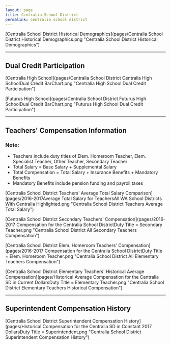 ```yaml
---
layout: page
title: Centralia School District
permalink: centralia school district
---
```



[Centralia School District Historical Demographics](pages/Centralia School District Historical Demographics.png "Centralia School District Historical Demographics")

___

## Dual Credit Participation

[Centralia High School](pages/Centralia School District Centralia High SchoolDual Credit BarChart.png "Centralia High School Dual Credit Participation")

[Futurus High School](pages/Centralia School District Futurus High SchoolDual Credit BarChart.png "Futurus High School Dual Credit Participation")


___

## Teachers' Compensation Information
### Note:
- Teachers include duty titles of Elem. Homeroom Teacher, Elem. Specialist Teacher, Other Teacher, Secondary Teacher
- Total Salary = Base Salary + Supplemental Salary
- Total Compensation = Total Salary + Insurance Benefits + Mandatory Benefits
- Mandatory Benefits include pension funding and payroll taxes

[Centralia School District Teachers' Average Total Salary Comparison](pages/2016-2017Average Total Salary for TeachersAll WA School Districts With Centralia Highlighted.png "Centralia School District Teachers Average Total Salary")

[Centralia School District Secondary Teachers' Compensation](pages/2016-2017 Compensation for the Centralia School DistrictDuty Title = Secondary Teacher.png "Centralia School District All Secondary Teachers Compensation")

[Centralia School District Elem. Homeroom Teachers' Compensation](pages/2016-2017 Compensation for the Centralia School DistrictDuty Title = Elem. Homeroom Teacher.png "Centralia School District All Elementary Teachers Compensation")

[Centralia School District Elementary Teachers' Historical Average Compensation](pages/Historical Average Compensation for the Centralia SD in Current DollarsDuty Title = Elementary Teacher.png "Centralia School District Elementary Teachers Historical Compensation")


___

## Superintendent Compensation History

[Centralia School District Superintendent Compensation History](pages/Historical Compensation for the Centralia SD in Constant 2017 DollarsDuty Title = Superintendent.png "Centralia School District Superintendent Compensation History")


